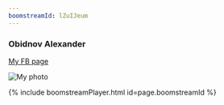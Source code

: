 ```yaml
---
boomstreamId: lZuIJeum
---
```

<link rel="stylesheet" href="https://obidnov.ru/assets/css/video-embed.css">

### Obidnov Alexander

[My FB page](https://www.facebook.com/obidnov)

![My photo](https://obidnov.ru/obidnov.jpg)

{% include boomstreamPlayer.html id=page.boomstreamId %}
